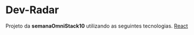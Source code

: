   # Dev-Radar
   Projeto da **semanaOmniStack10** utilizando as seguintes tecnologias.
  [React](github.com/facebook/react)
